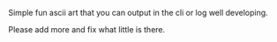 Simple fun ascii art that you can output in the cli or log well developing.

Please add more and fix what little is there.

